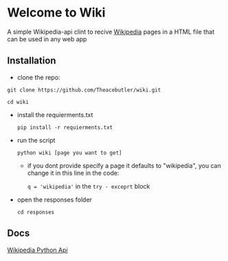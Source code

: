 # Welcome to Wiki



A simple Wikipedia-api clint to recive [Wikipedia](https://www.wikipedia.org/) pages in a HTML file that can be used in 
any web app

## Installation

- clone the repo:

`git clone https://github.com/Theacebutler/wiki.git`

`cd wiki`

- install the requierments.txt

    `pip install -r requierments.txt`

- run the script

    `python wiki [page you want to get]`

    - if you dont provide specify a page it defaults to "wikipedia", you can change it in this line in the code:
    
        `q = 'wikipedia'` in the `try - exceprt` block

- open the responses folder

    `cd responses`

## Docs

[Wikipedia Python Api](https://wikipedia-api.readthedocs.io/en/latest/?badge=latest)